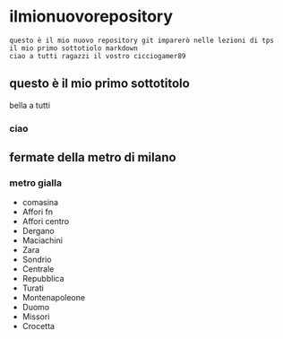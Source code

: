 # ilmionuovorepository
    questo è il mio nuovo repository git imparerò nelle lezioni di tps
    il mio primo sottotiolo markdown
    ciao a tutti ragazzi il vostro cicciogamer89
## questo è il mio primo sottotitolo
bella a tutti
### ciao
## fermate della metro di milano
### metro gialla
- comasina
- Affori fn
- Affori centro
- Dergano 
- Maciachini
- Zara 
- Sondrio
- Centrale
- Repubblica
- Turati
- Montenapoleone
- Duomo
- Missori
- Crocetta